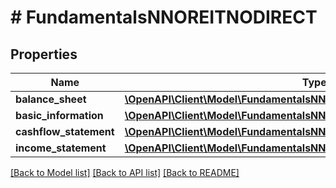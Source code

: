# # FundamentalsNNOREITNODIRECT

## Properties

Name | Type | Description | Notes
------------ | ------------- | ------------- | -------------
**balance_sheet** | [**\OpenAPI\Client\Model\FundamentalsNNOREITNODIRECTBalanceSheet**](FundamentalsNNOREITNODIRECTBalanceSheet.md) |  | [optional]
**basic_information** | [**\OpenAPI\Client\Model\FundamentalsNNOREITNODIRECTBasicInformation**](FundamentalsNNOREITNODIRECTBasicInformation.md) |  | [optional]
**cashflow_statement** | [**\OpenAPI\Client\Model\FundamentalsNNOREITNODIRECTCashflowStatement**](FundamentalsNNOREITNODIRECTCashflowStatement.md) |  | [optional]
**income_statement** | [**\OpenAPI\Client\Model\FundamentalsNNOREITNODIRECTIncomeStatement**](FundamentalsNNOREITNODIRECTIncomeStatement.md) |  | [optional]

[[Back to Model list]](../../README.md#models) [[Back to API list]](../../README.md#endpoints) [[Back to README]](../../README.md)
